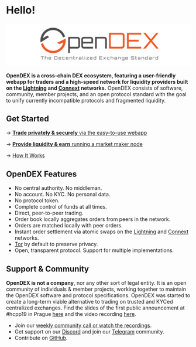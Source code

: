 # Hello!

![](.gitbook/assets/OpenDEX.png)

**OpenDEX is a cross-chain DEX ecosystem, featuring a user-friendly webapp for traders and a high-speed network for liquidity providers built on the [Lightning](https://lightning.network/) and [Connext](https://connext.network/) networks.** OpenDEX consists of software, community, member projects, and an open protocol standard with the goal to unify currently incompatible protocols and fragmented liquidity.

## Get Started

-> [**Trade privately & securely** via the easy-to-use webapp](https://boltz.exchange/)

-> [**Provide liquidity & earn** running a market maker node](https://boltz.exchange/)

-> [How It Works](How%20It%20Works.md)

## OpenDEX Features

* No central authority. No middleman.
* No account. No KYC. No personal data.
* No protocol token.
* Complete control of funds at all times.
* Direct, peer-to-peer trading.
* Order book locally aggregates orders from peers in the network.
* Orders are matched locally with peer orders.
* Instant order settlement via atomic swaps on the [Lightning](https://lightning.network/) and [Connext](https://connext.network/) networks.
* [Tor](https://www.torproject.org/) by default to preserve privacy.
* Open, transparent protocol. Support for multiple implementations.

## Support & Community
**OpenDEX is not a company**, nor any other sort of legal entity. It is an open community of individuals & member projects, working together to maintain the OpenDEX software and protocol specifications. OpenDEX was started to create a long-term viable alternative to trading on trusted and KYCed centralized exchanges. Find the slides of the first public announcement at \#hcpp19 in Prague [here](https://github.com/opendexnetwork/opendex/raw/master/slides/20191005_hcpp19.pdf) and the video recording [here](https://www.youtube.com/watch?v=euSr9A6tI90).

* Join our [weekly community call or watch the recordings](community/videos#community-calls).
* Get support on our [Discord](https://discord.gg/RnXFHpn) and join our [Telegram](https://t.me/opendexnetwork) community.
* Contribute on [GitHub](https://github.com/opendexnetwork).

